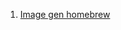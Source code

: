 1. [Image gen homebrew](https://reticulated.net/dailyai/running-your-own-ai-image-generator-with-latent-diffusion/)
